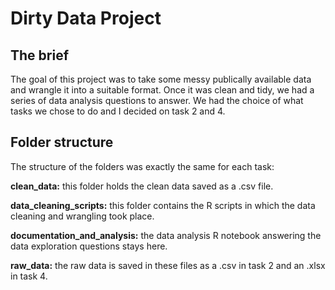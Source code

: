# Dirty Data Project 

## The brief 

The goal of this project was to take some messy publically available data and wrangle it into a suitable format. Once it was clean and tidy, we had a series of 
data analysis questions to answer. We had the choice of what tasks we chose to do and I decided on task 2 and 4. 

## Folder structure 

The structure of the folders was exactly the same for each task: 

<b>clean_data:</b> this folder holds the clean data saved as a .csv file. 

<b>data_cleaning_scripts:</b> this folder contains the R scripts in which the data cleaning and wrangling took place. 

<b>documentation_and_analysis:</b> the data analysis R notebook answering the data exploration questions stays here. 

<b>raw_data:</b> the raw data is saved in these files as a .csv in task 2 and an .xlsx in task 4. 

